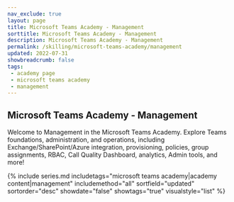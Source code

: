 ```yaml
---
nav_exclude: true
layout: page
title: Microsoft Teams Academy - Management
sorttitle: Microsoft Teams Academy - Management
description: Microsoft Teams Academy - Management
permalink: /skilling/microsoft-teams-academy/management
updated: 2022-07-31
showbreadcrumb: false
tags: 
 - academy page
 - microsoft teams academy
 - management
---
```


## Microsoft Teams Academy - Management

Welcome to Management in the Microsoft Teams Academy. Explore Teams foundations, administration, and operations, including Exchange/SharePoint/Azure integration, provisioning, policies, group assignments, RBAC, Call Quality Dashboard, analytics, Admin tools, and more!

{% include series.md 
    includetags="microsoft teams academy|academy content|management" 
    includemethod="all" 
    sortfield="updated" sortorder="desc" showdate="false" showtags="true"
    visualstyle="list"
%}